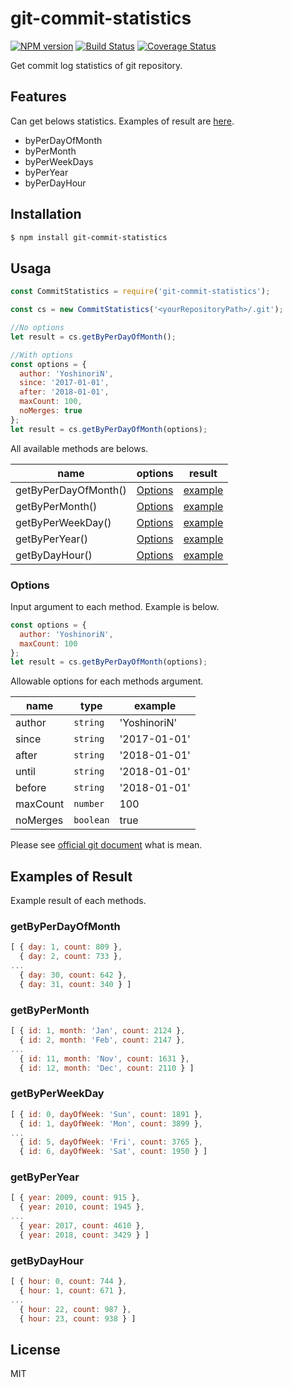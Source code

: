 # git-commit-statistics

[![NPM version](https://badge.fury.io/js/git-commit-statistics.svg)](https://www.npmjs.com/package/git-commit-statistics)
[![Build Status](https://travis-ci.org/YoshinoriN/git-commit-statistics.svg?branch=master)](https://travis-ci.org/YoshinoriN/git-commit-statistics) [![Coverage Status](https://coveralls.io/repos/github/YoshinoriN/git-commit-statistics/badge.svg?branch=master)](https://coveralls.io/github/YoshinoriN/git-commit-statistics?branch=master)

Get commit log statistics of git repository.

## Features

Can get belows statistics. Examples of result are [here](#examples-of-result).

* byPerDayOfMonth
* byPerMonth
* byPerWeekDays
* byPerYear
* byPerDayHour

## Installation

```sh
$ npm install git-commit-statistics
```

## Usaga

```js
const CommitStatistics = require('git-commit-statistics');

const cs = new CommitStatistics('<yourRepositoryPath>/.git');

//No options
let result = cs.getByPerDayOfMonth();

//With options
const options = {
  author: 'YoshinoriN',
  since: '2017-01-01',
  after: '2018-01-01',
  maxCount: 100,
  noMerges: true
};
let result = cs.getByPerDayOfMonth(options);
```

All available methods are belows.

|name|options|result|
|---|---|---|
|getByPerDayOfMonth()|[Options](#options)|[example](#getbyperdayofmonth)|
|getByPerMonth()|[Options](#options)|[example](#getbypermonth)|
|getByPerWeekDay()|[Options](#options)|[example](#getbyperweekday)|
|getByPerYear()|[Options](#options)|[example](#getbyperyear)|
|getByDayHour()|[Options](#options)|[example](#getbydayhour)|

### Options

Input argument to each method. Example is below.

```js
const options = {
  author: 'YoshinoriN',
  maxCount: 100
};
let result = cs.getByPerDayOfMonth(options);
```

Allowable options for each methods argument.

|name|type|example|
|---|---|---|
|author|`string`|'YoshinoriN'|
|since|`string`|'2017-01-01'|
|after|`string`|'2018-01-01'|
|until|`string`|'2018-01-01'|
|before|`string`|'2018-01-01'|
|maxCount|`number`|100|
|noMerges|`boolean`|true|

Please see [official git document](https://git-scm.com/docs/git-log#_options) what is mean.

## Examples of Result

Example result of each methods.

### getByPerDayOfMonth

```js
[ { day: 1, count: 809 },
  { day: 2, count: 733 },
...
  { day: 30, count: 642 },
  { day: 31, count: 340 } ]
```

### getByPerMonth

```js
[ { id: 1, month: 'Jan', count: 2124 },
  { id: 2, month: 'Feb', count: 2147 },
...
  { id: 11, month: 'Nov', count: 1631 },
  { id: 12, month: 'Dec', count: 2110 } ]
```

### getByPerWeekDay

```js
[ { id: 0, dayOfWeek: 'Sun', count: 1891 },
  { id: 1, dayOfWeek: 'Mon', count: 3899 },
...
  { id: 5, dayOfWeek: 'Fri', count: 3765 },
  { id: 6, dayOfWeek: 'Sat', count: 1950 } ]
```

### getByPerYear

```js
[ { year: 2009, count: 915 },
  { year: 2010, count: 1945 },
...
  { year: 2017, count: 4610 },
  { year: 2018, count: 3429 } ]
```

### getByDayHour

```js
[ { hour: 0, count: 744 },
  { hour: 1, count: 671 },
...
  { hour: 22, count: 987 },
  { hour: 23, count: 938 } ]
```

## License

MIT
